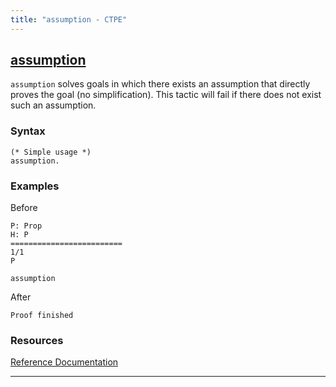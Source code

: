 ```yaml
---
title: "assumption - CTPE"
---
```


## [assumption](/ctpe/SpecificSolvers/assumption.html)

`assumption` solves goals in which there exists an assumption that directly proves the goal (no simplification).
This tactic will fail if there does not exist such an assumption.

### Syntax

```coq
(* Simple usage *)
assumption.
```

### Examples

Before
```coq
P: Prop
H: P
=========================
1/1
P
```

```coq
assumption
```

After
```coq
Proof finished
```

### Resources

[Reference Documentation](https://coq.inria.fr/doc/master/refman/proof-engine/tactics.html?highlight=assumption#coq:tacn.assumption)

<hr>
